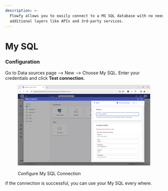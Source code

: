 ```yaml
---
description: >-
  Flowfy allows you to easily connect to a MS SQL database with no need for
  additional layers like APIs and 3rd-party services.
---
```


# My SQL

### Configuration

Go to Data sources page –> New –> Choose My SQL. Enter your credentials and click **Test connection.**

<figure><img src="../../.gitbook/assets/image (93).png" alt=""><figcaption><p>Configure My SQL Connection</p></figcaption></figure>

if the connection is successful, you can use your My SQL every where.
